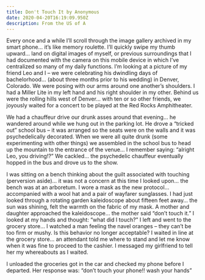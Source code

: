 ```yaml
---
title: Don't Touch It by Anonymous
date: 2020-04-20T16:19:09.950Z
description: From the US of A
---
```

Every once and a while I’ll scroll through the image gallery archived in my smart phone… it’s like memory roulette. I’ll quickly swipe my thumb upward… land on digital images of myself, or previous surroundings that I had documented with the camera on this mobile device in which I’ve centralized so many of my daily functions. I’m looking at a picture of my friend Leo and I – we were celebrating his dwindling days of bachelorhood… (about three months prior to his wedding) in Denver, Colorado. We were posing with our arms around one another’s shoulders. I had a Miller Lite in my left hand and his right shoulder in my other. Behind us were the rolling hills west of Denver… with ten or so other friends, we joyously waited for a concert to be played at the Red Rocks Amphitheater.

We had a chauffeur drive our drunk asses around that evening… he wandered around while we hung out in the parking lot. He drove a “tricked out” school bus – it was arranged so the seats were on the walls and it was psychedelically decorated. When we were all quite drunk (some experimenting with other things) we assembled in the school bus to head up the mountain to the entrance of the venue… I remember saying: “alright Leo, you driving!?” We cackled… the psychedelic chauffeur eventually hopped in the bus and drove us to the show.

I was sitting on a bench thinking about the guilt associated with touching (perversion aside)… it was not a concern at this time I looked upon... the bench was at an arboretum. I wore a mask as the new protocol… accompanied with a wool hat and a pair of wayfarer sunglasses. I had just looked through a rotating garden kaleidoscope about fifteen feet away… the sun was shining, felt the warmth on the fabric of my mask. A mother and daughter approached the kaleidoscope… the mother said “don’t touch it.” I looked at my hands and thought: “what did I touch?” I left and went to the grocery store… I watched a man feeling the navel oranges – they can’t be too firm or mushy. Is this behavior no longer acceptable? I waited in line at the grocery store… an attendant told me where to stand and let me know when it was fine to proceed to the cashier. I messaged my girlfriend to tell her my whereabouts as I waited.

I unloaded the groceries got in the car and checked my phone before I departed. Her response was: “don’t touch your phone!! wash your hands”